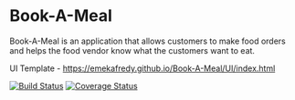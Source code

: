 # Book-A-Meal

Book-A-Meal is an application that allows customers to make food orders and helps the food vendor know what the customers want to eat.

UI Template - https://emekafredy.github.io/Book-A-Meal/UI/index.html

[![Build Status](https://travis-ci.org/emekafredy/Book-A-Meal.svg)](https://travis-ci.org/emekafredy/Book-A-Meal)
[![Coverage Status](https://coveralls.io/repos/github/emekafredy/Book-A-Meal/badge.svg?branch=master)](https://coveralls.io/github/emekafredy/Book-A-Meal?branch=master)